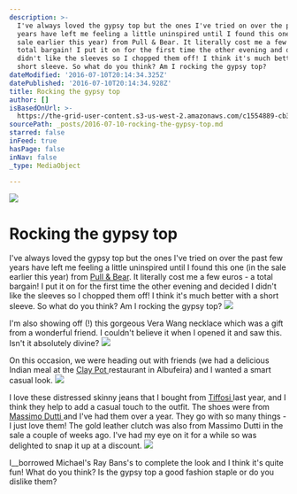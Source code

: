 ```yaml
---
description: >-
  I've always loved the gypsy top but the ones I've tried on over the past few
  years have left me feeling a little uninspired until I found this one (in the
  sale earlier this year) from Pull & Bear. It literally cost me a few euros - a
  total bargain! I put it on for the first time the other evening and decided I
  didn't like the sleeves so I chopped them off! I think it's much better with a
  short sleeve. So what do you think? Am I rocking the gypsy top?
dateModified: '2016-07-10T20:14:34.325Z'
datePublished: '2016-07-10T20:14:34.928Z'
title: Rocking the gypsy top
author: []
isBasedOnUrl: >-
  https://the-grid-user-content.s3-us-west-2.amazonaws.com/c1554889-cb31-4ed0-a7f7-e99a2d8c106b.jpg
sourcePath: _posts/2016-07-10-rocking-the-gypsy-top.md
starred: false
inFeed: true
hasPage: false
inNav: false
_type: MediaObject

---
```

![](https://the-grid-user-content.s3-us-west-2.amazonaws.com/c1554889-cb31-4ed0-a7f7-e99a2d8c106b.jpg)

# Rocking the gypsy top

I've always loved the gypsy top but the ones I've tried on over the past few years have left me feeling a little uninspired until I found this one (in the sale earlier this year) from [Pull & Bear][0]. It literally cost me a few euros - a total bargain! I put it on for the first time the other evening and decided I didn't like the sleeves so I chopped them off! I think it's much better with a short sleeve. So what do you think? Am I rocking the gypsy top?
![](https://the-grid-user-content.s3-us-west-2.amazonaws.com/a6afdfd8-5227-4262-8479-177759e82f9a.jpg)

I'm also showing off (!) this gorgeous Vera Wang necklace which was a gift from a wonderful friend. I couldn't believe it when I opened it and saw this. Isn't it absolutely divine?
![](https://the-grid-user-content.s3-us-west-2.amazonaws.com/53a581c7-1a81-484a-82ac-458d982ef127.jpg)

On this occasion, we were heading out with friends (we had a delicious Indian meal at the [Clay Pot ][1]restaurant in Albufeira) and I wanted a smart casual look.
![](https://the-grid-user-content.s3-us-west-2.amazonaws.com/7ba7c309-b087-4a31-9e06-abd717c74919.jpg)

I love these distressed skinny jeans that I bought from [Tiffosi ][2]last year, and I think they help to add a casual touch to the outfit. The shoes were from [Massimo Dutti ][3]and I've had them over a year. They go with so many things - I just love them! The gold leather clutch was also from Massimo Dutti in the sale a couple of weeks ago. I've had my eye on it for a while so was delighted to snap it up at a discount.
![](https://the-grid-user-content.s3-us-west-2.amazonaws.com/e0e2dd30-a91c-471e-9894-a4031cc6254a.jpg)

I__borrowed Michael's Ray Bans's to complete the look and I think it's quite fun! What do you think? Is the gypsy top a good fashion staple or do you dislike them?

[0]: http://www.awin1.com/cread.php?awinmid=6656&awinaffid=278803&clickref=&p=
[1]: https://www.tripadvisor.com/ShowUserReviews-g189112-d1508114-r137167796-Clay_Oven-Albufeira_Faro_District_Algarve.html
[2]: https://www.tiffosi.com/
[3]: http://massimodutti.com/